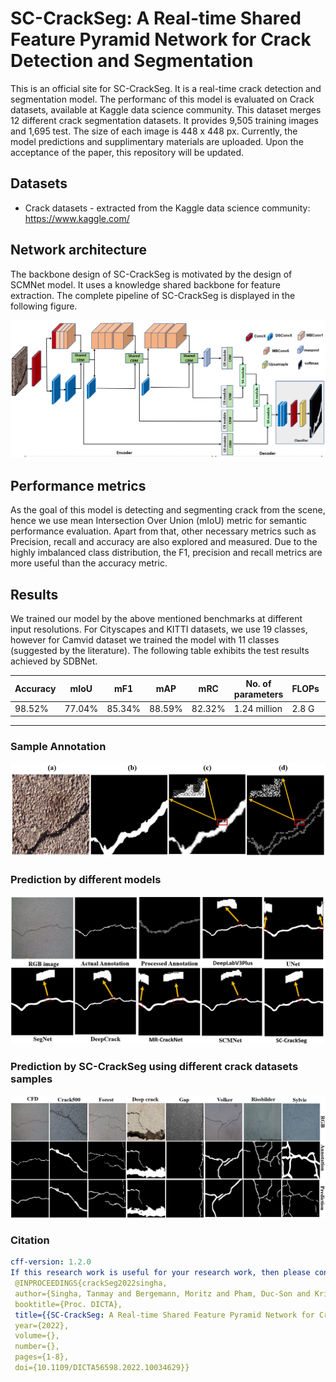 
# SC-CrackSeg: A Real-time Shared Feature Pyramid Network for Crack Detection and Segmentation
This is an official site for SC-CrackSeg. It is a real-time crack detection and segmentation model. The performanc of this model is evaluated on Crack datasets, available at Kaggle data science community. This dataset merges 12 different crack segmentation datasets. It provides 9,505 training images and 1,695 test. The size of each image is 448 x 448 px. Currently, the model predictions and supplimentary materials are uploaded. Upon the acceptance of the paper, this repository will be updated.

## Datasets
* Crack datasets - extracted from the Kaggle data science community: https://www.kaggle.com/ 

## Network architecture
The backbone design of SC-CrackSeg is motivated by the design of SCMNet model. It uses a knowledge shared backbone for feature extraction. The complete pipeline of SC-CrackSeg is displayed in the following figure.

![pipeline](https://github.com/tanmaysingha/SC-CrackSeg/blob/main/Images/CrackSeg-pipeline.png?raw=true)

## Performance metrics
As the goal of this model is detecting and segmenting crack from the scene, hence we use mean Intersection Over Union (mIoU) metric for semantic performance evaluation. Apart from that, other necessary metrics such as Precision, recall and accuracy are also explored and measured. Due to the highly imbalanced class distribution, the F1, precision and recall metrics are more useful than the accuracy metric.

## Results
We trained our model by the above mentioned benchmarks at different input resolutions. For Cityscapes and KITTI datasets, we use 19 classes, however for Camvid dataset we trained the model with 11 classes (suggested by the literature). The following table exhibits the test results achieved by SDBNet.

Accuracy |   mIoU   |   mF1   |   mAP   |   mRC   | No. of parameters | FLOPs |  FPS    
---------|----------|---------|---------|---------|-------------------|-------|-------
 98.52%  |  77.04%  |  85.34% |  88.59% |  82.32% |   1.24 million    | 2.8 G |  220
--------------------------------------------------------------------------------------

### Sample Annotation

![annotation](https://github.com/tanmaysingha/SC-CrackSeg/blob/main/Images/annotation1.png?raw=true)

### Prediction by different models

![Output_by_all](https://github.com/tanmaysingha/SC-CrackSeg/blob/main/Images/output.png?raw=true)
 
### Prediction by SC-CrackSeg using different crack datasets samples

![Output_by_SCCrackSeg](https://github.com/tanmaysingha/SC-CrackSeg/blob/main/Images/model_predictions.png?raw=true)  

 ### Citation
 ```yaml
cff-version: 1.2.0
If this research work is useful for your research work, then please consider for citing the paper:
  @INPROCEEDINGS{crackSeg2022singha,
  author={Singha, Tanmay and Bergemann, Moritz and Pham, Duc-Son and Krishna, Aneesh},
  booktitle={Proc. DICTA}, 
  title={{SC-CrackSeg: A Real-time Shared Feature Pyramid Network for Crack Detection and Segmentation}}, 
  year={2022},
  volume={},
  number={},
  pages={1-8},
  doi={10.1109/DICTA56598.2022.10034629}}

```
